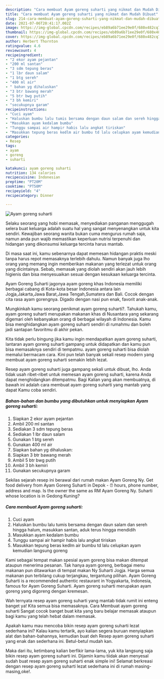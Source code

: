 ```yaml
---
description: "Cara membuat Ayam goreng suharti yang nikmat dan Mudah Dibuat"
title: "Cara membuat Ayam goreng suharti yang nikmat dan Mudah Dibuat"
slug: 214-cara-membuat-ayam-goreng-suharti-yang-nikmat-dan-mudah-dibuat
date: 2021-07-06T20:41:17.002Z
image: https://img-global.cpcdn.com/recipes/eb89a6b71ee29e0f/680x482cq70/ayam-goreng-suharti-foto-resep-utama.jpg
thumbnail: https://img-global.cpcdn.com/recipes/eb89a6b71ee29e0f/680x482cq70/ayam-goreng-suharti-foto-resep-utama.jpg
cover: https://img-global.cpcdn.com/recipes/eb89a6b71ee29e0f/680x482cq70/ayam-goreng-suharti-foto-resep-utama.jpg
author: Herbert Thornton
ratingvalue: 4.6
reviewcount: 4
recipeingredient:
- "2 ekor ayam pejantan"
- "200 ml santan"
- "3 sdm tepung beras"
- "1 lbr daun salam"
- "1 btg sereh"
- "400 ml air"
- " bahan yg dihaluskan"
- "3 btr bawang merah"
- "5 btr bwg putih"
- "3 bh kemiri"
- "secukupnya garam"
recipeinstructions:
- "Cuci ayam"
- "Haluskan bumbu lalu tumis bersama dengan daun salam dan sereh hingga halum, masukkan santan, aduk terus hingga mendidih"
- "Masukkan ayam kedalam bumbu"
- "Tunggu sampai air hampir habis lalu angkat tiriskan"
- "Masukkan tepung beras kedlm air bumbu td lalu celupkan ayam kemudian langsung goreng"
categories:
- Resep
tags:
- ayam
- goreng
- suharti

katakunci: ayam goreng suharti 
nutrition: 134 calories
recipecuisine: Indonesian
preptime: "PT20M"
cooktime: "PT50M"
recipeyield: "4"
recipecategory: Dinner

---
```



![Ayam goreng suharti](https://img-global.cpcdn.com/recipes/eb89a6b71ee29e0f/680x482cq70/ayam-goreng-suharti-foto-resep-utama.jpg)

Selaku seorang yang hobi memasak, menyediakan panganan menggugah selera buat keluarga adalah suatu hal yang sangat menyenangkan untuk kita sendiri. Kewajiban seorang  wanita bukan cuma mengurus rumah saja, namun anda pun wajib memastikan keperluan nutrisi terpenuhi dan hidangan yang dikonsumsi keluarga tercinta harus mantab.

Di masa  saat ini, kamu sebenarnya dapat memesan hidangan praktis meski tanpa harus repot memasaknya terlebih dahulu. Namun banyak juga lho orang yang memang ingin memberikan makanan yang terlezat untuk orang yang dicintainya. Sebab, memasak yang diolah sendiri akan jauh lebih higienis dan bisa menyesuaikan sesuai dengan kesukaan keluarga tercinta. 

Ayam Goreng Suharti jagonya ayam goreng khas Indonesia memiliki berbagai cabang di Kota-kota besar Indonesia antara lain Jogja,Jakarta,Jawa Barat,Jawa Tengah,Sumatera dan Bali. Cocok dengan cita rasa ayam gorengnya. Digado dengan nasi pun enak, favorit anak-anak.

Mungkinkah kamu seorang penikmat ayam goreng suharti?. Tahukah kamu, ayam goreng suharti merupakan makanan khas di Nusantara yang sekarang digemari oleh kebanyakan orang di berbagai wilayah di Indonesia. Kamu bisa menghidangkan ayam goreng suharti sendiri di rumahmu dan boleh jadi santapan favoritmu di akhir pekan.

Kita tidak perlu bingung jika kamu ingin mendapatkan ayam goreng suharti, lantaran ayam goreng suharti gampang untuk didapatkan dan kamu pun bisa memasaknya sendiri di tempatmu. ayam goreng suharti bisa diolah memalui bermacam cara. Kini pun telah banyak sekali resep modern yang membuat ayam goreng suharti semakin lebih lezat.

Resep ayam goreng suharti juga gampang sekali untuk dibuat, lho. Anda tidak usah ribet-ribet untuk memesan ayam goreng suharti, karena Anda dapat menghidangkan ditempatmu. Bagi Kalian yang akan membuatnya, di bawah ini adalah cara membuat ayam goreng suharti yang mantab yang dapat Kamu coba sendiri.

<!--inarticleads1-->

##### Bahan-bahan dan bumbu yang dibutuhkan untuk menyiapkan Ayam goreng suharti:

1. Siapkan 2 ekor ayam pejantan
1. Ambil 200 ml santan
1. Sediakan 3 sdm tepung beras
1. Sediakan 1 lbr daun salam
1. Gunakan 1 btg sereh
1. Gunakan 400 ml air
1. Siapkan  bahan yg dihaluskan:
1. Siapkan 3 btr bawang merah
1. Ambil 5 btr bwg putih
1. Ambil 3 bh kemiri
1. Gunakan secukupnya garam


Sekilas sejarah resep ini berawal dari rumah makan Ayam Goreng Ny. Get food delivery from Ayam Goreng Suharti in Depok - ⏰ hours, phone number, address and map. Is the owner the same as RM Ayam Goreng Ny. Suharti whose location is in Gedong Kuning? 

<!--inarticleads2-->

##### Cara membuat Ayam goreng suharti:

1. Cuci ayam
1. Haluskan bumbu lalu tumis bersama dengan daun salam dan sereh hingga halum, masukkan santan, aduk terus hingga mendidih
1. Masukkan ayam kedalam bumbu
1. Tunggu sampai air hampir habis lalu angkat tiriskan
1. Masukkan tepung beras kedlm air bumbu td lalu celupkan ayam kemudian langsung goreng


Kami sebagai tempat makan spesial ayam goreng bisa makan ditempat ataupun menerima pesanan. Tak hanya ayam goreng, berbagai menu makanan pun ditawarkan di tempat makan Ny Suharti Jogja. Harga semua makanan pun terbilang cukup terjangkau, tergantung pilihan. Ayam Goreng Suharti is a recommended authentic restaurant in Yogyakarta, Indonesia, famous for Ayam Goreng Suharti. Ayam goreng suharti merupakan ayam goreng yang digoreng dengan kremesan. 

Wah ternyata resep ayam goreng suharti yang mantab tidak rumit ini enteng banget ya! Kita semua bisa memasaknya. Cara Membuat ayam goreng suharti Sangat cocok banget buat kita yang baru belajar memasak ataupun bagi kamu yang telah hebat dalam memasak.

Apakah kamu mau mencoba bikin resep ayam goreng suharti lezat sederhana ini? Kalau kamu tertarik, ayo kalian segera buruan menyiapkan alat dan bahan-bahannya, kemudian buat deh Resep ayam goreng suharti yang enak dan sederhana ini. Betul-betul mudah kan. 

Maka dari itu, ketimbang kalian berfikir lama-lama, yuk kita langsung saja bikin resep ayam goreng suharti ini. Dijamin kamu tiidak akan menyesal sudah buat resep ayam goreng suharti enak simple ini! Selamat berkreasi dengan resep ayam goreng suharti lezat sederhana ini di rumah masing-masing,oke!.

